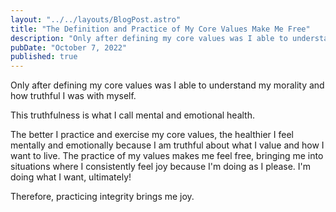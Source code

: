 ```yaml
---
layout: "../../layouts/BlogPost.astro"
title: "The Definition and Practice of My Core Values Make Me Free"
description: "Only after defining my core values was I able to understand my morality and how truthful I was with myself."
pubDate: "October 7, 2022"
published: true
---
```


Only after defining my core values was I able to understand my morality and how truthful I was with myself.

This truthfulness is what I call mental and emotional health.

The better I practice and exercise my core values, the healthier I feel mentally and emotionally because I am truthful about what I value and how I want to live. The practice of my values makes me feel free, bringing me into situations where I consistently feel joy because I'm doing as I please. I'm doing what I want, ultimately!

Therefore, practicing integrity brings me joy.
